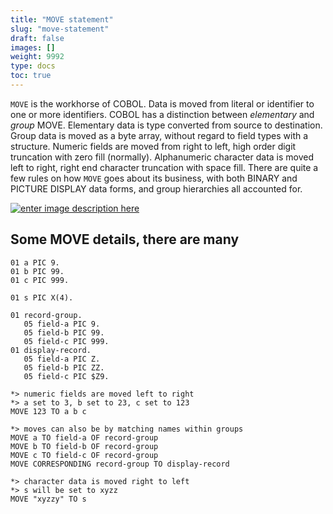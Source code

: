 ```yaml
---
title: "MOVE statement"
slug: "move-statement"
draft: false
images: []
weight: 9992
type: docs
toc: true
---
```


`MOVE` is the workhorse of COBOL.  Data is moved from literal or identifier to one or more identifiers.  COBOL has a distinction between *elementary* and *group* MOVE.  Elementary data is type converted from source to destination. Group data is moved as a byte array, without regard to field types with a structure.  Numeric fields are moved from right to left, high order digit truncation with zero fill (normally).  Alphanumeric character data is moved left to right, right end character truncation with space fill.  There are quite a few rules on how `MOVE` goes about its business, with both BINARY and PICTURE DISPLAY data forms, and group hierarchies all accounted for.

[![enter image description here][1]][1]


  [1]: http://i.stack.imgur.com/Ko0pL.png

## Some MOVE details, there are many
    01 a PIC 9.
    01 b PIC 99.
    01 c PIC 999.

    01 s PIC X(4).

    01 record-group.
       05 field-a PIC 9.
       05 field-b PIC 99.
       05 field-c PIC 999.
    01 display-record.
       05 field-a PIC Z.
       05 field-b PIC ZZ.
       05 field-c PIC $Z9.

    *> numeric fields are moved left to right
    *> a set to 3, b set to 23, c set to 123
    MOVE 123 TO a b c

    *> moves can also be by matching names within groups
    MOVE a TO field-a OF record-group
    MOVE b TO field-b OF record-group
    MOVE c TO field-c OF record-group
    MOVE CORRESPONDING record-group TO display-record

    *> character data is moved right to left
    *> s will be set to xyzz
    MOVE "xyzzy" TO s

